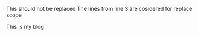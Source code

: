 This should not be replaced
The lines from line 3 are cosidered for replace scope
<!-- BLOG_AUTO_START -->
This is my blog
<!-- BLOG_AUTO_END -->